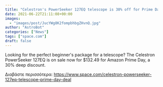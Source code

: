 ```yaml
---
title: "Celestron's PowerSeeker 127EQ telescope is 30% off for Prime Day"
date: 2021-06-22T21:11:08+00:00
images:
  - "images/post/JucYWg8K2fompbhbgZHvnQ.jpg"
author: "AstroBot"
categories: ["News"]
tags: ["space.com"]
draft: false
---
```


Looking for the perfect beginner's package for a telescope? The Celestron PowerSeeker 127EQ is on sale now for $132.49 for Amazon Prime Day, a 30% deep discount. 

Διαβάστε περισσότερα: https://www.space.com/celestron-powerseeker-127eq-telescope-prime-day-deal
